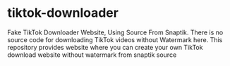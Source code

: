 # tiktok-downloader
Fake TikTok Downloader Website, Using Source From Snaptik. There is no source code for downloading TikTok videos without Watermark here. This repository provides website where you can create your own TikTok download website without watermark from snaptik source
